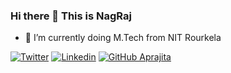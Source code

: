 ### Hi there 👋 This is NagRaj

- 🔭 I’m currently doing M.Tech from NIT Rourkela

[![Twitter](https://img.shields.io/twitter/follow/nagraj0308?style=social)](https://twitter.com/nagraj0308/)  [![Linkedin](https://img.shields.io/badge/-LinkedIn-0073b1?style=social&logo=Linkedin&link=https://www.linkedin.com/in/nagraj0308/)](https://www.linkedin.com/in/nagraj0308/) [![GitHub Aprajita ](https://img.shields.io/github/followers/nagraj0308?label=follow&style=social)](https://github.com/nagraj0308)  <a href="https://dev.to/nagraj0308">

